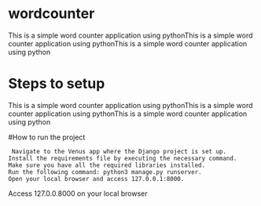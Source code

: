 # wordcounter
This is a simple word counter application using pythonThis is a simple word counter application using pythonThis is a simple word counter application using python

# Steps to setup
This is a simple word counter application using pythonThis is a simple word counter application using pythonThis is a simple word counter application using python

#How to run the project

     Navigate to the Venus app where the Django project is set up.
    Install the requirements file by executing the necessary command.
    Make sure you have all the required libraries installed.
    Run the following command: python3 manage.py runserver.
    Open your local browser and access 127.0.0.1:8000.
  Access 127.0.0.8000 on your local browser
